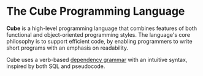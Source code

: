 # The Cube Programming Language

**Cube** is a high-level programming language that combines features of both functional and object-oriented programming styles. The language's core philosophy is to support efficient code, by enabling programmers to write short programs with an emphasis on readability.

Cube uses a verb-based [dependency grammar](https://en.wikipedia.org/wiki/Dependency_grammar) with an intuitive syntax, inspired by both SQL and pseudocode.
